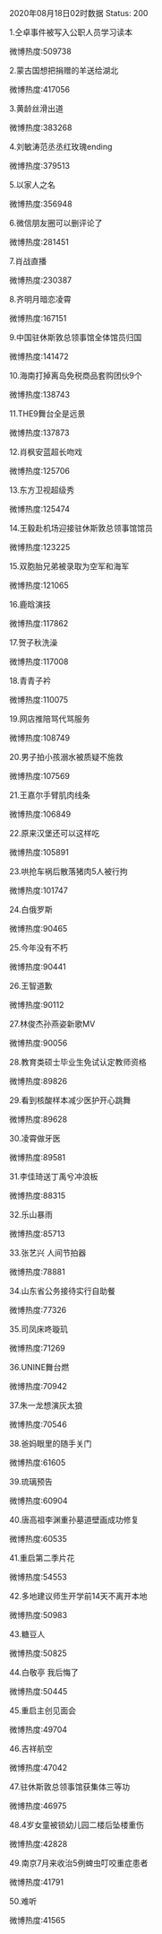 2020年08月18日02时数据
Status: 200

1.仝卓事件被写入公职人员学习读本

微博热度:509738

2.蒙古国想把捐赠的羊送给湖北

微博热度:417056

3.黄龄丝滑出道

微博热度:383268

4.刘敏涛范丞丞红玫瑰ending

微博热度:379513

5.以家人之名

微博热度:356948

6.微信朋友圈可以删评论了

微博热度:281451

7.肖战直播

微博热度:230387

8.齐明月暗恋凌霄

微博热度:167151

9.中国驻休斯敦总领事馆全体馆员归国

微博热度:141472

10.海南打掉离岛免税商品套购团伙9个

微博热度:138743

11.THE9舞台全是远景

微博热度:137873

12.肖枫安蓝超长吻戏

微博热度:125706

13.东方卫视超级秀

微博热度:125474

14.王毅赴机场迎接驻休斯敦总领事馆馆员

微博热度:123225

15.双胞胎兄弟被录取为空军和海军

微博热度:121065

16.鹿晗演技

微博热度:117862

17.贺子秋洗澡

微博热度:117008

18.青青子衿

微博热度:110075

19.网店推陪骂代骂服务

微博热度:108749

20.男子拍小孩溺水被质疑不施救

微博热度:107569

21.王嘉尔手臂肌肉线条

微博热度:106849

22.原来汉堡还可以这样吃

微博热度:105891

23.哄抢车祸后散落猪肉5人被行拘

微博热度:101747

24.白俄罗斯

微博热度:90465

25.今年没有不朽

微博热度:90441

26.王智道歉

微博热度:90112

27.林俊杰孙燕姿新歌MV

微博热度:90056

28.教育类硕士毕业生免试认定教师资格

微博热度:89826

29.看到核酸样本减少医护开心跳舞

微博热度:89628

30.凌霄做牙医

微博热度:89581

31.李佳琦送丁禹兮冲浪板

微博热度:88315

32.乐山暴雨

微博热度:85713

33.张艺兴 人间节拍器

微博热度:78881

34.山东省公务接待实行自助餐

微博热度:77326

35.司凤床咚璇玑

微博热度:71269

36.UNINE舞台燃

微博热度:70942

37.朱一龙想演灰太狼

微博热度:70546

38.爸妈眼里的随手关门

微博热度:61605

39.琉璃预告

微博热度:60904

40.唐高祖李渊重孙墓道壁画成功修复

微博热度:60535

41.重启第二季片花

微博热度:54553

42.多地建议师生开学前14天不离开本地

微博热度:50983

43.糖豆人

微博热度:50825

44.白敬亭 我后悔了

微博热度:50445

45.重启主创见面会

微博热度:49704

46.吉祥航空

微博热度:47042

47.驻休斯敦总领事馆获集体三等功

微博热度:46975

48.4岁女童被锁幼儿园二楼后坠楼重伤

微博热度:42828

49.南京7月来收治5例蜱虫叮咬重症患者

微博热度:41791

50.难听

微博热度:41565


